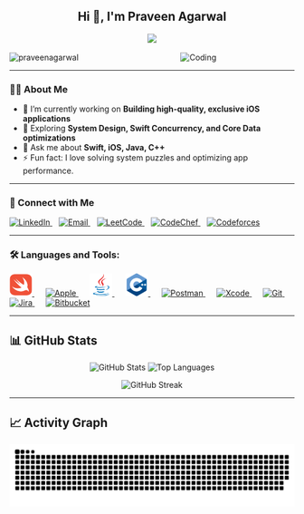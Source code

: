 <h2 align="center">Hi 👋, I'm Praveen Agarwal</h2>

<p align="center">
  <a href="https://github.com/DenverCoder1/readme-typing-svg">
    <img src="https://readme-typing-svg.herokuapp.com?lines=iOS+Developer;Always+Learning+and+Building&center=true&width=380&height=45">
  </a>
</p>

<img align="right" src="https://github.com/SP-XD/SP-XD/blob/main/images/dev-working_rounded.gif?raw=true" alt="Coding" width="40%"/>

<p align="left"> 
  <img src="https://komarev.com/ghpvc/?username=praveenagarwal&label=Profile%20views&color=0e75b6&style=flat" alt="praveenagarwal" />
</p>

---

### 👨‍💻 About Me
- 🔭 I’m currently working on **Building high-quality, exclusive iOS applications**
- 🌱 Exploring **System Design, Swift Concurrency, and Core Data optimizations**
- 💬 Ask me about **Swift, iOS, Java, C++**
- ⚡ Fun fact: I love solving system puzzles and optimizing app performance.

---

### 🔗 Connect with Me
<p align="left">
  <a href="https://www.linkedin.com/in/praveenagarwal01/" target="_blank" title="LinkedIn">
    <img src="https://img.icons8.com/color/48/linkedin.png" alt="LinkedIn" height="30" width="40"/>
  </a>&nbsp;&nbsp;

  <a href="mailto:praveenagarwal0901@gmail.com" target="_blank" title="Email">
    <img src="https://img.icons8.com/color/48/gmail-new.png" alt="Email" height="30" width="40"/>
  </a>&nbsp;&nbsp;

  <a href="https://leetcode.com/u/Praveen_Agarwal/" target="_blank" title="LeetCode">
    <img src="https://img.icons8.com/external-tal-revivo-shadow-tal-revivo/48/external-level-up-your-coding-skills-and-quickly-land-a-job-logo-shadow-tal-revivo.png" alt="LeetCode" height="30" width="40"/>
  </a>&nbsp;&nbsp;

  <a href="https://www.codechef.com/users/musicxcode" target="_blank" title="CodeChef">
    <img src="https://img.icons8.com/color/48/codechef.png" alt="CodeChef" height="30" width="40"/>
  </a>&nbsp;&nbsp;

  <a href="https://codeforces.com/profile/praveenagarwal0901" target="_blank" title="Codeforces">
    <img src="https://art.npanuhin.me/SVG/Codeforces/Codeforces.colored.svg" alt="Codeforces" height="30" width="40"/>
  </a>
</p>


---

### 🛠️ Languages and Tools:
<p align="left">
  <a href="https://developer.apple.com/swift/" target="_blank" title="Swift">
    <img src="https://raw.githubusercontent.com/devicons/devicon/master/icons/swift/swift-original.svg" alt="Swift" width="40" height="40"/>
  </a>&nbsp;&nbsp;&nbsp;&nbsp;

  <a href="https://developer.apple.com/" target="_blank" title="Apple">
    <img src="https://img.icons8.com/color/48/000000/mac-os.png" alt="Apple" width="40" height="40"/>
  </a>&nbsp;&nbsp;&nbsp;&nbsp;

  <a href="https://www.java.com/" target="_blank" title="Java">
    <img src="https://raw.githubusercontent.com/devicons/devicon/master/icons/java/java-original.svg" alt="Java" width="40" height="40"/>
  </a>&nbsp;&nbsp;&nbsp;&nbsp;

  <a href="https://www.w3schools.com/cpp/" target="_blank" title="C++">
    <img src="https://raw.githubusercontent.com/devicons/devicon/master/icons/cplusplus/cplusplus-original.svg" alt="C++" width="40" height="40"/>
  </a>&nbsp;&nbsp;&nbsp;&nbsp;

  <a href="https://www.postman.com/" target="_blank" title="Postman">
    <img src="https://www.vectorlogo.zone/logos/getpostman/getpostman-icon.svg" alt="Postman" width="40" height="40"/>
  </a>&nbsp;&nbsp;&nbsp;&nbsp;

  <a href="https://developer.apple.com/xcode/" target="_blank" title="Xcode">
    <img src="https://img.icons8.com/color/48/000000/xcode.png" alt="Xcode" width="40" height="40"/>
  </a>&nbsp;&nbsp;&nbsp;&nbsp;

  <a href="https://git-scm.com/" target="_blank" title="Git">
    <img src="https://www.vectorlogo.zone/logos/git-scm/git-scm-icon.svg" alt="Git" width="40" height="40"/>
  </a>&nbsp;&nbsp;&nbsp;&nbsp;

  <a href="https://www.atlassian.com/software/jira" target="_blank" title="Jira">
    <img src="https://www.vectorlogo.zone/logos/atlassian_jira/atlassian_jira-icon.svg" alt="Jira" width="40" height="40"/>
  </a>&nbsp;&nbsp;&nbsp;&nbsp;

  <a href="https://bitbucket.org/" target="_blank" title="Bitbucket">
    <img src="https://www.vectorlogo.zone/logos/bitbucket/bitbucket-icon.svg" alt="Bitbucket" width="40" height="40"/>
  </a>
</p>

---

## 📊 GitHub Stats

<p align="center">
  <img src="https://github-readme-stats.vercel.app/api?username=Praveen-Agarwal&show_icons=true&theme=tokyonight&hide_border=true" alt="GitHub Stats" height="150"/>
  <img src="https://github-readme-stats.vercel.app/api/top-langs/?username=Praveen-Agarwal&layout=compact&theme=tokyonight&hide_border=true" alt="Top Languages" height="150"/>
</p>

<p align="center">
  <img src="https://github-readme-streak-stats.herokuapp.com/?user=Praveen-Agarwal&theme=tokyonight&hide_border=true" alt="GitHub Streak" />
</p>

---

## 📈 Activity Graph

<p align="center">
  <img src="https://raw.githubusercontent.com/Elanza-48/Elanza-48/main/resources/img/github-contribution-grid-snake.svg" alt="Contribution Snake"/>
</p>


